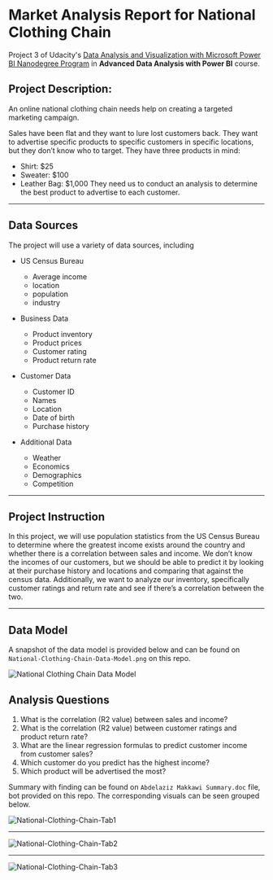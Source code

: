 # **Market Analysis Report for National Clothing Chain**

Project 3 of Udacity's [Data Analysis and Visualization with Microsoft Power BI Nanodegree Program](https://www.udacity.com/course/data-analysis-and-visualization-with-power-BI-nanodegree)
in **Advanced Data Analysis with Power BI** course.

## Project Description:
An online national clothing chain needs help on creating a targeted marketing campaign. 

Sales have been flat and they want to lure lost customers back. They want to advertise specific products to specific customers in specific locations, 
but they don’t know who to target. They have three products in mind:
- Shirt: $25
- Sweater: $100
- Leather Bag: $1,000
They need us to conduct an analysis to determine the best product to advertise to each customer.
___

## Data Sources
The project will use a variety of data sources, including
- US Census Bureau
  - Average income
  - location
  - population
  - industry

- Business Data
  - Product inventory
  - Product prices
  - Customer rating
  - Product return rate
  
- Customer Data
  - Customer ID
  - Names
  - Location
  - Date of birth
  - Purchase history
  
- Additional Data
  - Weather
  - Economics
  - Demographics
  - Competition
____

## Project Instruction
In this project, we will use population statistics from the US Census Bureau to determine where the greatest income exists around the country 
and whether there is a correlation between sales and income. We don’t know the incomes of our customers, but we should be able to predict it 
by looking at their purchase history and locations and comparing that against the census data. 
Additionally, we want to analyze our inventory, specifically customer ratings and return rate and see if there’s a correlation between the two.
___

## Data Model
A snapshot of the data model is provided below and can be found on `National-Clothing-Chain-Data-Model.png` on this repo.

![National Clothing Chain Data Model](https://github.com/xShaimaa/Udacity-Data-Analysis-and-Viz-with-Microsoft-Power-BI/blob/master/03-Market-Analysis-Report-for-National-Clothing-Chain/National-Clothing-Chain-Data-Model.png)


## Analysis Questions
1. What is the correlation (R2 value) between sales and income?
2. What is the correlation (R2 value) between customer ratings and product return rate?
3. What are the linear regression formulas to predict customer income from customer sales?
4. Which customer do you predict has the highest income?
5. Which product will be advertised the most?

Summary with finding can be found on `Abdelaziz Makkawi Summary.doc` file, 
bot provided on this repo. The corresponding visuals can be seen grouped below.

![National-Clothing-Chain-Tab1](https://github.com/kingggost/SEVEN-SAGES-TEA-COMPANY-SSTC-DATA-MODELING-PROJECT/blob/master/03-Market-Analysis-Report-for-National-Clothing-Chain/National-Clothing-Chain-Tab1.jpg)
___
![National-Clothing-Chain-Tab2](https://github.com/kingggost/SEVEN-SAGES-TEA-COMPANY-SSTC-DATA-MODELING-PROJECT/blob/master/03-Market-Analysis-Report-for-National-Clothing-Chain/National-Clothing-Chain-Tab2.jpg)
___
![National-Clothing-Chain-Tab3](https://github.com/kingggost/SEVEN-SAGES-TEA-COMPANY-SSTC-DATA-MODELING-PROJECT/blob/master/03-Market-Analysis-Report-for-National-Clothing-Chain/National-Clothing-Chain-Tab3.jpg)
